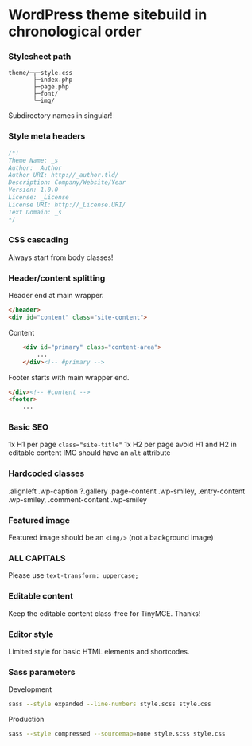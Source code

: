 # WordPress theme sitebuild in chronological order

### Stylesheet path

```
theme/─┬─style.css
       ├─index.php
       ├─page.php
       ├─font/
       └─img/
```

Subdirectory names in singular!

### Style meta headers

```css
/*!
Theme Name: _s
Author: _Author
Author URI: http://_author.tld/
Description: Company/Website/Year
Version: 1.0.0
License: _License
License URI: http://_License.URI/
Text Domain: _s
*/
```

### CSS cascading

Always start from body classes!

### Header/content splitting

Header end at main wrapper.

```html
</header>
<div id="content" class="site-content">
```

Content

```html
    <div id="primary" class="content-area">
        ...
    </div><!-- #primary -->
```

Footer starts with main wrapper end.

```html
</div><!-- #content -->
<footer>
    ...
```

### Basic SEO

1x H1 per page `class="site-title"`
1x H2 per page
avoid H1 and H2 in editable content
IMG should have an `alt` attribute

### Hardcoded classes

.alignleft
.wp-caption
?.gallery
.page-content .wp-smiley,
.entry-content .wp-smiley,
.comment-content .wp-smiley

### Featured image

Featured image should be an `<img/>` (not a background image)

### ALL CAPITALS

Please use `text-transform: uppercase;`

### Editable content

Keep the editable content class-free for TinyMCE. Thanks!

### Editor style

Limited style for basic HTML elements and shortcodes.

### Sass parameters

Development

```bash
sass --style expanded --line-numbers style.scss style.css
```

Production

```bash
sass --style compressed --sourcemap=none style.scss style.css
```
